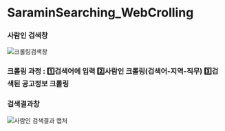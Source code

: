 # SaraminSearching_WebCrolling

### 사람인 검색창
![크롤링검색창](https://github.com/user-attachments/assets/231de81c-1ac0-4101-938d-abc0bcd11cc8)

### 크롤링 과정 : 1️⃣검색어에 입력 2️⃣사람인 크롤링(검색어-지역-직무) 3️⃣검색된 공고정보 크롤링

### 검색결과창
![사람인 검색결과 캡처](https://github.com/user-attachments/assets/f5349055-507a-4aee-b8b2-dca229663f86)
